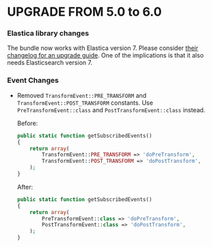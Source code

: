 UPGRADE FROM 5.0 to 6.0
=======================

### Elastica library changes
The bundle now works with Elastica version 7.
Please consider [their changelog for an upgrade guide](https://github.com/ruflin/Elastica/blob/master/CHANGELOG.md).
One of the implications is that it also needs Elasticsearch version 7.

### Event Changes
 * Removed `TransformEvent::PRE_TRANSFORM` and `TransformEvent::POST_TRANSFORM` constants. Use `PreTransformEvent::class` and `PostTransformEvent::class` instead.

   Before:
   ```php
   public static function getSubscribedEvents()
   {
       return array(
           TransformEvent::PRE_TRANSFORM => 'doPreTransform',
           TransformEvent::POST_TRANSFORM => 'doPostTransform',
       );
   }
   ```

   After:
   ```php
   public static function getSubscribedEvents()
   {
       return array(
           PreTransformEvent::class => 'doPreTransform',
           PostTransformEvent::class => 'doPostTransform',
       );
   }
   ```
